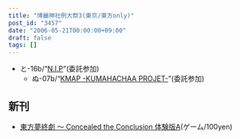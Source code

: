 ```yaml
---
title: "博麗神社例大祭3(東京/東方only)"
post_id: "3457"
date: "2006-05-21T00:00:00+09:00"
draft: false
tags: []
---
```



* と-16b/“[N.I.P](http://www.geocities.jp/nip_sigurem/)”(委託参加)
  * ぬ-07b/“[KMAP -KUMAHACHAA PROJET-](http://nyagakiya.sakura.ne.jp/)”(委託参加)
## 新刊



  * [東方夢終劇 ～ Concealed the Conclusion 体験版A](/!/thC/)(ゲーム/100yen)
